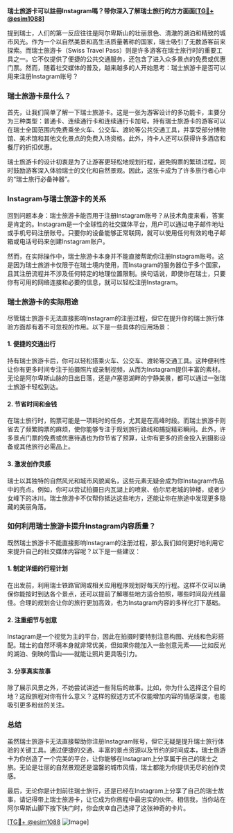 **瑞士旅游卡可以註冊Instagram嗎？带你深入了解瑞士旅行的方方面面[[TG💪+ @esim1088](https://t.me/s/esim1088)]**

提到瑞士，人们的第一反应往往是阿尔卑斯山的壮丽景色、清澈的湖泊和精致的城市风光。作为一个以自然美景和高生活质量著称的国家，瑞士吸引了无数游客前来探索。而瑞士旅游卡（Swiss Travel Pass）则是许多游客在瑞士旅行时的重要工具之一。它不仅提供了便捷的公共交通服务，还包含了进入众多景点的免费或优惠门票。然而，随着社交媒体的普及，越来越多的人开始思考：瑞士旅游卡是否可以用来注册Instagram账号？

### 瑞士旅游卡是什么？

首先，让我们简单了解一下瑞士旅游卡。这是一张为游客设计的多功能卡，主要分为三种类型：普通卡、连续通行卡和连续通行卡加号。持有瑞士旅游卡的游客可以在瑞士全国范围内免费乘坐火车、公交车、渡轮等公共交通工具，并享受部分博物馆、美术馆和其他文化景点的免费入场资格。此外，持卡人还可以获得许多酒店和餐厅的折扣优惠。

瑞士旅游卡的设计初衷是为了让游客更轻松地规划行程，避免购票的繁琐过程，同时鼓励游客深入体验瑞士的文化和自然景观。因此，这张卡成为了许多旅行者心中的“瑞士旅行必备神器”。

### Instagram与瑞士旅游卡的关系

回到问题本身：瑞士旅游卡能否用于注册Instagram账号？从技术角度来看，答案是肯定的。Instagram是一个全球性的社交媒体平台，用户可以通过电子邮件地址或手机号码注册账号。只要你的设备能够正常联网，就可以使用任何有效的电子邮箱或电话号码来创建Instagram账户。

然而，在实际操作中，瑞士旅游卡本身并不能直接帮助你注册Instagram账号。这是因为瑞士旅游卡仅限于在瑞士境内使用，而Instagram的服务器位于多个国家，且其注册流程并不涉及任何特定的地理位置限制。换句话说，即使你在瑞士，只要你有可用的网络连接和必要的信息，就可以轻松注册Instagram。

### 瑞士旅游卡的实际用途

尽管瑞士旅游卡无法直接影响Instagram的注册过程，但它在提升你的瑞士旅行体验方面却有着不可忽视的作用。以下是一些具体的应用场景：

#### 1. **便捷的交通出行**
   持有瑞士旅游卡后，你可以轻松搭乘火车、公交车、渡轮等交通工具。这种便利性让你有更多时间专注于拍摄照片或录制视频，从而为Instagram提供丰富的素材。无论是阿尔卑斯山脉的日出日落，还是卢塞恩湖畔的宁静美景，都可以通过一张瑞士旅游卡轻松到达。

#### 2. **节省时间和金钱**
   在瑞士旅行时，购票可能是一项耗时的任务，尤其是在高峰时段。而瑞士旅游卡则省去了频繁购票的麻烦，使你能够专注于规划旅行路线和捕捉精彩瞬间。此外，许多景点门票的免费或优惠待遇也为你节省了预算，让你有更多的资金投入到摄影设备或其他旅行必需品上。

#### 3. **激发创作灵感**
   瑞士以其独特的自然风光和城市风貌闻名，这些元素无疑会成为你Instagram作品中的亮点。例如，你可以尝试拍摄日内瓦湖上的喷泉、伯尔尼老城的钟楼，或者少女峰下的冰川。瑞士旅游卡不仅帮你抵达这些地方，还能让你在旅途中发现更多隐藏的美丽角落。

### 如何利用瑞士旅游卡提升Instagram内容质量？

既然瑞士旅游卡不能直接影响Instagram的注册过程，那么我们如何更好地利用它来提升自己的社交媒体内容呢？以下是一些建议：

#### 1. **制定详细的行程计划**
   在出发前，利用瑞士铁路官网或相关应用程序规划好每天的行程。这样不仅可以确保你能按时到达各个景点，还可以提前了解哪些地方适合拍照，哪些时间段光线最佳。合理的规划会让你的旅行更加高效，也为Instagram内容的多样化打下基础。

#### 2. **注重细节与创意**
   Instagram是一个视觉为主的平台，因此在拍摄时要特别注意构图、光线和色彩搭配。瑞士的自然环境本身就非常优美，但如果你能加入一些创意元素——比如反光的湖泊、倒映的雪山——就能让照片更具吸引力。

#### 3. **分享真实故事**
   除了展示风景之外，不妨尝试讲述一些背后的故事。比如，你为什么选择这个目的地？这段旅程对你有什么意义？这样的叙述方式不仅能增加内容的情感深度，也能吸引更多粉丝的关注。

### 总结

虽然瑞士旅游卡无法直接帮助你注册Instagram账号，但它无疑是提升瑞士旅行体验的关键工具。通过便捷的交通、丰富的景点资源以及节约的时间成本，瑞士旅游卡为你创造了一个完美的平台，让你能够在Instagram上分享属于自己的瑞士之旅。无论是壮丽的自然景观还是温馨的城市风情，瑞士都能为你提供无尽的创作灵感。

最后，无论你是计划前往瑞士旅行，还是已经在Instagram上分享了自己的瑞士故事，请记得带上瑞士旅游卡，让它成为你旅程中最忠实的伙伴。相信我，当你站在阿尔卑斯山脚下按下快门时，你会庆幸自己选择了这张神奇的卡片。

[[TG💪+ @esim1088](https://t.me/s/esim1088) ![Image](https://i.postimg.cc/4NQfJmqS/Snipaste-2025-05-13-00-14-12.png)]
